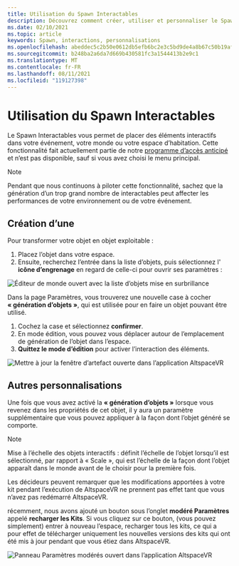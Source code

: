 ```yaml
---
title: Utilisation du Spawn Interactables
description: Découvrez comment créer, utiliser et personnaliser le Spawn interactables pour placer des éléments dans vos espaces AltspaceVR.
ms.date: 02/10/2021
ms.topic: article
keywords: Spawn, interactions, personnalisations
ms.openlocfilehash: abeddec5c2b50e0612db5efb6bc2e3c5bd9de4a8b67c50b19afee18b17c5e746
ms.sourcegitcommit: b248ba2a6da7d669b430581fc3a1544413b2e9c1
ms.translationtype: MT
ms.contentlocale: fr-FR
ms.lasthandoff: 08/11/2021
ms.locfileid: "119127398"
---
```

# <a name="using-the-interactables-spawner"></a>Utilisation du Spawn Interactables

Le Spawn Interactables vous permet de placer des éléments interactifs dans votre événement, votre monde ou votre espace d’habitation. Cette fonctionnalité fait actuellement partie de notre [programme d’accès anticipé](../world-building/early-access.md) et n’est pas disponible, sauf si vous avez choisi le menu principal.

> [!NOTE]
> Pendant que nous continuons à piloter cette fonctionnalité, sachez que la génération d’un trop grand nombre de interactables peut affecter les performances de votre environnement ou de votre événement. 

## <a name="creating-an-interactable"></a>Création d’une

Pour transformer votre objet en objet exploitable :

1. Placez l’objet dans votre espace.
2. Ensuite, recherchez l’entrée dans la liste d’objets, puis sélectionnez l' **icône d’engrenage** en regard de celle-ci pour ouvrir ses paramètres :

![Éditeur de monde ouvert avec la liste d’objets mise en surbrillance](images/interactables-spawner-img-01.png)

Dans la page Paramètres, vous trouverez une nouvelle case à cocher **« génération d’objets »**, qui est utilisée pour en faire un objet pouvant être utilisé.

1. Cochez la case et sélectionnez **confirmer**.
2. En mode édition, vous pouvez vous déplacer autour de l’emplacement de génération de l’objet dans l’espace.
3. **Quittez le mode d’édition** pour activer l’interaction des éléments.

![Mettre à jour la fenêtre d’artefact ouverte dans l’application AltspaceVR](images/interactables-spawner-img-02.png)

## <a name="other-customizations"></a>Autres personnalisations

Une fois que vous avez activé la **« génération d’objets »** lorsque vous revenez dans les propriétés de cet objet, il y aura un paramètre supplémentaire que vous pouvez appliquer à la façon dont l’objet généré se comporte.

> [!NOTE]
> Mise à l’échelle des objets interactifs : définit l’échelle de l’objet lorsqu’il est sélectionné, par rapport à « Scale », qui est l’échelle de la façon dont l’objet apparaît dans le monde avant de le choisir pour la première fois.

Les décideurs peuvent remarquer que les modifications apportées à votre kit pendant l’exécution de AltspaceVR ne prennent pas effet tant que vous n’avez pas redémarré AltspaceVR.

récemment, nous avons ajouté un bouton sous l’onglet **modéré Paramètres** appelé **recharger les Kits**. Si vous cliquez sur ce bouton, (vous pouvez simplement) entrer à nouveau l’espace, recharger tous les kits, ce qui a pour effet de télécharger uniquement les nouvelles versions des kits qui ont été mis à jour pendant que vous étiez dans AltspaceVR.

![Panneau Paramètres modérés ouvert dans l’application AltspaceVR](images/interactables-spawner-img-03.png)